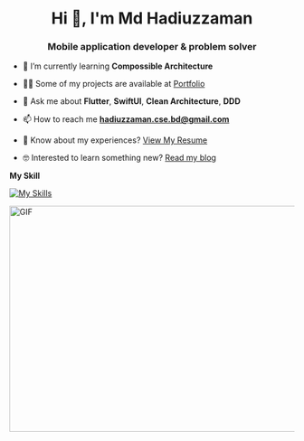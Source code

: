 <h1 align="center">Hi 👋, I'm Md Hadiuzzaman</h1>
<h3 align="center">Mobile application developer & problem solver</h3>

- 🌱 I’m currently learning **Compossible Architecture**

- 👨‍💻 Some of my projects are available at [Portfolio](https://md-hadi.web.app/)

- 💬 Ask me about **Flutter**, **SwiftUI**, **Clean Architecture**, **DDD**

- 📫 How to reach me **hadiuzzaman.cse.bd@gmail.com**

- 📄 Know about my experiences? [View My Resume](https://drive.google.com/file/d/1MSi0XZoXStX1TvqP9NUBgbJOKdvaFqpP/view?usp=share_link)
- 🤓 Interested to learn something new? [Read my blog](https://medium.com/@md-hadi)

 **My Skill**

[![My Skills](https://skillicons.dev/icons?i=swift,dart,flutter,firebase,python,tensorflow,postman,git,js,react,figma,androidstudio,vscode)](https://www.sandromaglione.com)

<img align="right" alt="GIF" src="https://github.com/abhisheknaiidu/abhisheknaiidu/blob/master/code.gif?raw=true" width="900" height="400" />
  
